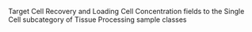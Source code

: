 Target Cell Recovery and Loading Cell Concentration fields to the Single Cell subcategory of Tissue Processing sample classes